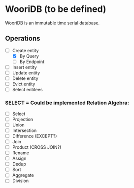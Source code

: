 # WooriDB (to be defined)

WooriDB is an immutable time serial database.

## Operations
- [ ] Create entity
    - [x] By Query
    - [ ] By Endpoint
- [ ] Insert entity
- [ ] Update entity
- [ ] Delete entity
- [ ] Evict entity
- [ ] Select entitees

### SELECT = Could be implemented Relation Algebra:
- [ ] Select
- [ ] Projection
- [ ] Union
- [ ] Intersection
- [ ] Difference (EXCEPT?)
- [ ] Join
- [ ] Product (CROSS JOIN?)
- [ ] Rename
- [ ] Assign
- [ ] Dedup
- [ ] Sort
- [ ] Aggregate
- [ ] Division
